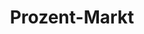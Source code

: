 ---
title: "Prozent-Markt"
url: /murnau-am-staffelsee/prozent-markt-untermarkt/
shop: Gebrauchtwaren
---